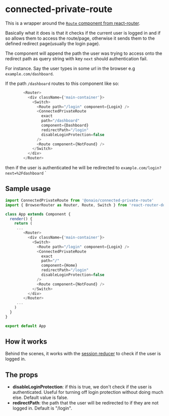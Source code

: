 # connected-private-route

This is a wrapper around the [`Route` component from react-router](https://reacttraining.com/react-router/web/api/Route).

Basically what it does is that it checks if the current user is logged in and if so allows them to access the route/page, otherwise it sends them to the defined redirect page(usually the login page).

The component will append the path the user was trying to access onto the redirect path as query string with key `next` should authentication fail.

For instance. Say the user types in some url in the browser e.g `example.com/dashboard`.

If the path `/dashboard` routes to this component like so:

```typescript
        <Router>
          <div className={'main-container'}>
            <Switch>
              <Route path="/login" component={Login} />
              <ConnectedPrivateRoute
                exact
                path="/dashboard"
                component={Dashboard}
                redirectPath="/login"
                disableLoginProtection=false
              />
              <Route component={NotFound} />
            </Switch>
          </div>
        </Router>
```

then if the user is authenticated he will be redirected to `example.com/login?next=%2Fdashboard`
`

## Sample usage

```ts
import ConnectedPrivateRoute from '@onaio/connected-private-route'
import { BrowserRouter as Router, Route, Switch } from 'react-router-dom'

class App extends Component {
  render() {
    return (
     ...
        <Router>
          <div className={'main-container'}>
            <Switch>
              <Route path="/login" component={Login} />
              <ConnectedPrivateRoute
                exact
                path="/"
                component={Home}
                redirectPath="/login"
                disableLoginProtection=false
              />
              <Route component={NotFound} />
            </Switch>
          </div>
        </Router>
     ...
    )
  }
}

export default App
```

## How it works

Behind the scenes, it works with the [session reducer](https://github.com/onaio/js-tools/tree/master/packages/session-reducer) to check if the user is logged in.

## The props

- **disableLoginProtection**: if this is true, we don't check if the user is authenticated. Useful for turning off login protection without doing much else. Default value is false.
- **redirectPath**: the path that the user will be redirected to if they are not logged in. Default is "/login".
